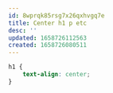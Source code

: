 ```yaml
---
id: 8wprqk85rsg7x26qxhvgq7e
title: Center h1 p etc
desc: ''
updated: 1658726112563
created: 1658726080511
---
```


```css
h1 {
    text-align: center;
}
```
